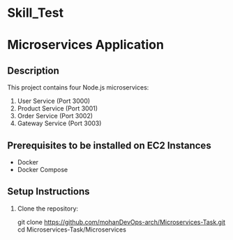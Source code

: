 # Skill_Test

# Microservices Application

## Description
This project contains four Node.js microservices:
1. User Service (Port 3000)
2. Product Service (Port 3001)
3. Order Service (Port 3002)
4. Gateway Service (Port 3003)

## Prerequisites to be installed on EC2 Instances
- Docker
- Docker Compose

## Setup Instructions
1. Clone the repository:
  
   git clone https://github.com/mohanDevOps-arch/Microservices-Task.git
   cd Microservices-Task/Microservices
